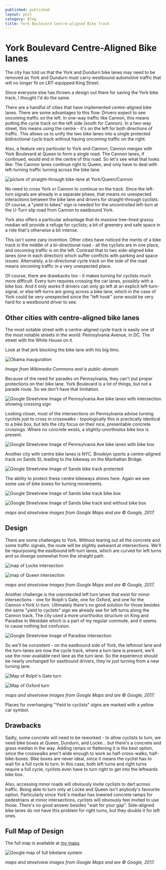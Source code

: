 ```yaml
---
published: published
layout: post
category: Blog
title: York Boulevard Centre-aligned Bike Track
---
```


# York Boulevard Centre-Aligned Bike lanes

The city has told us that the York and Dundurn bike lanes may need to be removed as York and Dundurn must carry westbound automotive traffic that will no longer fit on LRT-equipped King Street.

Since everyone else has thrown a design out there for saving the York bike track, I thought I'd do the same.

There are a handful of cities that have implemented centre-aligned bike lanes.  There are some advantages to this flow: Drivers expect to see oncoming traffic on the left.  In one-way traffic like Cannon, this means putting the cycle track on the left side (south for Cannon).  In a two-way street, this means using the centre - it's on the left for both directions of traffic.  This allows us to unify the two bike lanes into a  single protected bidirectional cycle track without having oncoming traffic on the right.

Also, a feature very particular to York and Cannon; Cannon merges with York Boulevard at Queen to form a single road.  The Cannon lanes, if continued, would end in the centre of this road.  So let's see what that looks like: The Cannon lanes continue right to Queen, and only have to deal with left-turning traffic turning across the bike lane.  

![picture of straight-through bike-lane at York/Queen/Cannon](/images/yorkcentrebikelanes_queennoboxes.jpg)

<!--excerpt-->

No need to cross York or Cannon to continue on the track.  Since the left-turn signals are already in a separate phase, that means *no* unexpected interactions between the bike lane and drivers for straight-through cyclists.  Of course, a "yield to bikes" sign is needed for the uncontrolled left-turn at the U-Turn slip road from Cannon to eastbound York.

York also offers a particular advantage that its massive tree-lined grassy median will provide a refuge for cyclists; a bit of greenery and safe space in a ride that's otherwise a bit intense.

This isn't some zany invention.  Other cities have noticed the merits of a bike track in the middle of a bi-directional road - all the cyclists are in one place, and oncoming traffic is on the left.  Contrast that to two side-aligned bike lanes (one in each direction) which suffer conflicts with parking and space issues.  Alternately, a bi-directional cycle track on the side of the road means oncoming traffic in a very unexpected place.  

Of course, there are drawbacks too - it makes turning for cyclists much more difficult.  Every turn requires crossing the car lanes, possibly with a bike box.  And it only works if drivers can only go left at an explicit left-turn-signal, or else left-turns are going across a bike lane, which in the case of York could be very unexpected since the "left hook" zone would be very hard for a westbound driver to see.

## Other cities with centre-aligned bike lanes

The most notable street with a centre-aligned cycle track is easily one of the most notable streets in the world: Pennsylvania Avenue, in DC.  The street with the White House on it.

Look at that jerk blocking the bike lane with his big limo.

![Obama inauguration](/images/1024px-Barack_Obama_and_Michelle_Obama_in_inaugural_parade_01-21-13.jpg) 

*Image from Wikimedia Commons and is public-domain.*

Because of the need for parades on Pennsylvania, they can't put proper protections on ther bike lane.  York Boulevard is a lot of things, but not a parade route.  So we don't have that limitation.

![Google Streetview Image of Pennsylvania Ave bike lanes with intersection showing crossing sign](/images/yorkcentrebikelanes_pennsylvania_crossing.jpg)

Looking closer, most of the intersections on Pennsylvania advise turning cyclists just to cross in crosswalks - topologically this is practically identical to a bike box, but lets the city focus on their nice, presentable concrete crossings.  Where no concrete exists, a slightly-unorthodox bike box is present.

![Google Streetview Image of Pennsylvania Ave bike lanes with bike box](/images/yorkcentrebikelanes_pennsylvania_bikebox.jpg)

Another city with centre bike lanes is NYC.  Brooklyn sports a centre-aligned track on Sands St, leading to the bikeway on the Manhattan Bridge. 

![Google Streetview Image of Sands bike track protected](/images/yorkcentrebikelanes_sandsbikeway.jpg)

The ability to protect these centre bikeways shines here. 
 Again we see some use of bike boxes for turning movements.

![Google Streetview Image of Sands bike track bike box](/images/yorkcentrebikelanes_sandsbikebox.jpg)

![Google Streetview Image of Sands bike track end without bike box](/images/yorkcentrebikelanes_sandsbikeway2.jpg)

*maps and streetview images from Google Maps and are © Google, 2017.*

## Design

There are some challenges to York.  Without tearing out all the concrete and some traffic signals, the route will be slightly awkward at intersections.  We'll be repurposing the eastbound left-turn lanes, which are curved for left turns and so diverge somewhat from the straight path.  

![map of Locke intersection](/images/yorkcentrebikelanes_lockeintersection.jpg)

![map of Queen intersection](/images/yorkcentrebikelanes_queenintersection.jpg)

*maps and streetview images from Google Maps and are © Google, 2017.*

Another challenge is the unprotected left turn lanes that exist for minor intersections - one for Rolph's Gate, one for Oxford, and one for the Cannon->York U-turn.  Ultimately there's no good solution for those besides the same "yield to cyclists" sign we already see for left turns along the Cannon track.  The city used a more unorthodox structure on King and Paradise in Westdale which is a part of my regular commute, and it seems to cause nothing but confusion.

![Google Streetview Image of Paradise intersection](/images/yorkcentrebikelanes_paradiseintersection.jpg)

So we'll be consistent - on the eastbound side of York, the leftmost lane and the turn-lanes are now the cycle track, where a turn lane is present, we'll use the now-available next lane as the turn lane.  So the experience should be nearly unchanged for eastbound drivers, they're just turning from a new turning lane.

![Map of Rolph's Gate turn](/images/yorkcentrebikelanes_rolphsgateintersection.jpg)

![Map of Oxford turn](/images/yorkcentrebikelanes_oxfordintersection.jpg)

*maps and streetview images from Google Maps and are © Google, 2017.*

Places for overhanging "Yield to cyclists" signs are marked with a yellow car symbol.

## Drawbacks

Sadly, some concrete will need to be reworked - to allow cyclists to turn, we need bike boxes at Queen, Dundurn, and Locke... but there's a concrete and grass median in the way.  Adding ramps or flattening it is the best option, since the crosswalks aren't wide enough to work as half-cross-walks, half-bike-boxes.  Bike boxes are never ideal, since it means the cyclist has to wait for a full cycle to turn.  In this case, both left turns and right turns require a full cycle, cyclists even have to turn right to get into the leftwards bike box.

Also, accessing minor roads will obviously invite cyclists to dart across traffic.  Being able to turn only at Locke and Queen isn't anybody's favourite option.  Particularly since York's median has lowered concrete ramps for pedestrians at minor intersections, cyclists will obviously feel invited to use those.  There's no good answer besides "wait for your gap".  Side-aligned bike lanes do not have this problem for right turns, but they double it for left ones.

## Full Map of Design

The full map is available at [my maps](https://drive.google.com/open?id=10wVygA4_2wSnY_D1Vk5UABoQEeE&usp=sharing).

![Google map of full bikelane system](/images/yorkcentrebikelanes_mapall.jpg)

*maps and streetview images from Google Maps and are © Google, 2017.*